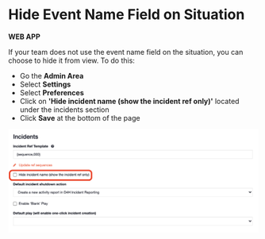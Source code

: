 # Hide Event Name Field on Situation

**WEB APP**&#x20;

If your team does not use the event name field on the situation, you can choose to hide it from view. To do this:

* Go the **Admin Area**
* Select **Settings**
* Select **Preferences**
* Click on **'Hide incident name (show the incident ref only)'** located under the incidents section&#x20;
* Click **Save** at the bottom of the page&#x20;

![](<../../.gitbook/assets/Screen Shot 2021-10-11 at 2.19.26 PM.png>)

